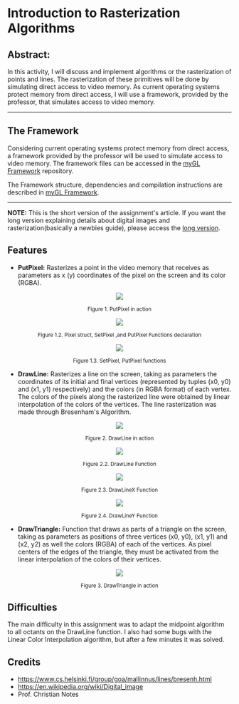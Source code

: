 # Introduction to Rasterization Algorithms

## **Abstract:** 

In this activity,  I will discuss and implement algorithms or the rasterization of points and lines. The rasterization of these primitives will be done by simulating direct access to video memory. As current operating systems protect memory from direct access, I will use a framework, provided by the professor, that simulates access to video memory.

---

## The Framework

Considering current operating systems protect memory from direct access, a framework provided by the professor will be used to simulate access to video memory. The framework files can be accessed in the [myGL Framework](https://github.com/jpvt/Computer_Graphics/tree/master/Assignment%20%231/mygl_framework) repository.

The Framework structure, dependencies and compilation instructions are described in [myGL Framework](https://github.com/jpvt/Computer_Graphics/tree/master/Assignment%20%231/mygl_framework).

---

**NOTE:** This is the short version of the assignment's article. If you want the long version explaining details about digital images and rasterization(basically a newbies guide), please access the [long version](https://github.com/jpvt/Computer_Graphics/blob/master/Assignment%20%231/article.md).

## Features

 * **PutPixel:** Rasterizes a point in the video memory that receives as parameters as x (y) coordinates of the pixel on the screen and its color (RGBA).

<p align="center">
<img src="imgs/putpixel_term.png" >
</p>
<p align="center">
<sub>Figure 1. PutPixel in action</sub>
</p>

<p align="center">
  <img src="imgs/putpixel_h.png" >
</p>
<p align="center">
<sub>Figure 1.2. Pixel struct, SetPixel ,and PutPixel Functions declaration</sub>
</p>

<p align="center">
<img src="imgs/putpixel_c.png" >
</p>
<p align="center">
<sub>Figure 1.3. SetPixel, PutPixel functions</sub>
</p>

 * **DrawLine:** Rasterizes a line on the screen, taking as parameters the coordinates of its initial and final vertices (represented by tuples (x0, y0) and (x1, y1) respectively) and the colors (in RGBA format) of each vertex. The colors of the pixels along the rasterized line were obtained by linear interpolation of the colors of the vertices. The line rasterization was made through Bresenham's Algorithm.

<p align="center">
<img src="imgs/color_line_polar.png" >
</p>
<p align="center">
<sub>Figure 2. DrawLine in action</sub>
</p>

<p align="center">
<img src="imgs/drawLine.png" >
</p>
<p align="center">
<sub>Figure 2.2. DrawLine Function</sub>
</p>

<p align="center">
<img src="imgs/DrawLineX.png" >
</p>
<p align="center">
<sub>Figure 2.3. DrawLineX Function</sub>
</p>

<p align="center">
<img src="imgs/DrawLineY.png" >
</p>
<p align="center">
<sub>Figure 2.4. DrawLineY Function</sub>
</p>

 * **DrawTriangle:** Function that draws as parts of a triangle on the screen, taking as parameters as positions of three vertices (x0, y0), (x1, y1) and (x2, y2) as well the colors (RGBA) of each of the vertices. As pixel centers of the edges of the triangle, they must be activated from the linear interpolation of the colors of their vertices.

 <p align="center">
<img src="imgs/color_triangle_inter.png" >
</p>
<p align="center">
<sub>Figure 3. DrawTriangle in action</sub>
</p>

## Difficulties

The main difficulty in this assignment was to adapt the midpoint algorithm to all octants on the DrawLine function. I also had some bugs with the Linear Color Interpolation algorithm, but after a few minutes it was solved.


## Credits

 * https://www.cs.helsinki.fi/group/goa/mallinnus/lines/bresenh.html
 * https://en.wikipedia.org/wiki/Digital_image
 * Prof. Christian Notes
